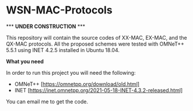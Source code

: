 # WSN-MAC-Protocols

*** **UNDER CONSTRUCTION** ***

This repository will contain the source codes of XX-MAC, EX-MAC, and the QX-MAC protocols. All the proposed schemes were tested with OMNeT++ 5.5.1 using INET 4.2.5 installed in Ubuntu 18.04. 

**What you need**

In order to run this project you will need the following:

- OMNeT++ [https://omnetpp.org/download/old.html]
- INET [https://inet.omnetpp.org/2021-05-18-INET-4.3.2-released.html]

You can email me to get the code.
